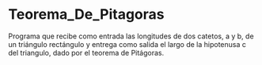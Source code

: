 # Teorema_De_Pitagoras
Programa que recibe como entrada las longitudes de dos catetos, a y b, de un triángulo rectángulo y entrega como salida el largo de la hipotenusa c del triangulo, dado por el teorema de Pitágoras.
